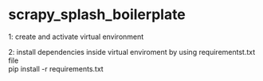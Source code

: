 # scrapy_splash_boilerplate

1: create and activate virtual environment

2: install dependencies inside virtual enviroment by using requirementst.txt file \
pip install -r requirements.txt


 
